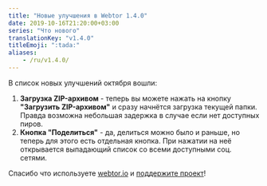 ```yaml
---
title: "Новые улучшения в Webtor 1.4.0"
date: 2019-10-16T21:20:00+03:00
series: "Что нового"
translationKey: "v1.4.0"
titleEmoji: ":tada:"
aliases:
    - /ru/v1.4.0/
---
```

В список новых улучшений октября вошли:

1. **Загрузка ZIP-архивом** - теперь вы можете нажать на кнопку **"Загрузить ZIP-архивом"** и сразу начнётся загрузка текущей папки.
Правда возможна небольшая задержка в случае если нет доступных пиров.
2. **Кнопка "Поделиться"** - да, делиться можно было и раньше, но теперь для этого есть отдельная кнопка. При нажатии на неё
открывается выпадающий список со всеми доступными соц. сетями.

Спасибо что используете [webtor.io](https://webtor.io/ru/) и [поддержите проект](https://www.patreon.com/bePatron?u=24145874)!
